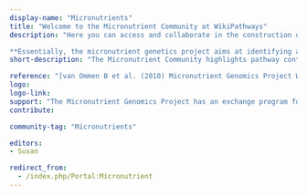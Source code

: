 ```yaml
---
display-name: "Micronutrients"
title: "Welcome to the Micronutrient Community at WikiPathways"
description: "Here you can access and collaborate in the construction of pathways and networks focused on the biological activity of micronutrients. This community is maintained by individual scientists collaborating in the Micronutrient Genomics Project (MGP). In that paper the need for this portal was described as:

**Essentially, the micronutrient genetics project aims at identifying all relevant genetic variations related to the biological activity on a specific micronutrient. In doing so, we will organize this information in a biological perspective, i.e. pathway and biological network oriented visual browsers. Controversially, for many micronutrients the biological knowledge is still fragmented. Thus, a flexible and editable browser with both a wiki-editable and a permanent interface will be implemented. The genetic variation on specific genes will be derived from the basic databases embedded in the human variome project. A bioinformatics team is established that will construct and maintain these web-based interfaces.**"
short-description: "The Micronutrient Community highlights pathway content relevant to the micronutrient research community."

reference: "[van Ommen B et al. (2010) Micronutrient Genomics Project Working Group. The Micronutrient Genomics Project: a community-driven knowledge base for micronutrient research. Genes Nutr](https://doi.org/10.1007/s12263-010-0192-8)."
logo:
logo-link: 
support: "The Micronutrient Genomics Project has an exchange program for participating researchers Microgennet. Microgennet is funded by the EU Marie Curie action program IRSES grant 269210."
contribute: 

community-tag: "Micronutrients"

editors:
- Susan

redirect_from:
  - /index.php/Portal:Micronutrient
---
```

